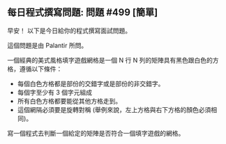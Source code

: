 ## 每日程式撰寫問題: 問題 #499 [簡單]

早安！ 以下是今日給你的程式撰寫面試問題。

這個問題是由 Palantir 所問。

一個經典的美式風格填字遊戲網格是一個 N 行 N 列的矩陣具有黑色跟白色的方格，遵循以下條件：

- 每個白色方格都是部份的交錯字或是部份的非交錯字。
- 每個字至少有 3 個字元組成
- 所有白色方格都要能從其他方格走到。
- 這個網隔必須要是旋轉對稱 (舉例來說，左上方格與右下方格的顏色必須相同)。

寫一個程式去判斷一個給定的矩陣是否符合一個填字遊戲的網格。
